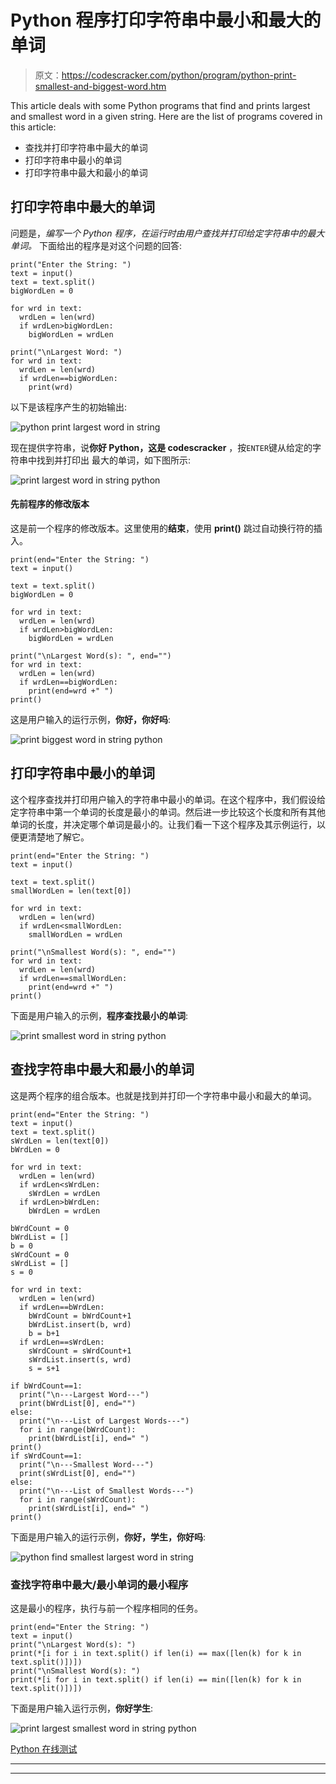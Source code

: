 # Python 程序打印字符串中最小和最大的单词

> 原文：<https://codescracker.com/python/program/python-print-smallest-and-biggest-word.htm>

This article deals with some Python programs that find and prints largest and smallest word in a given string. Here are the list of programs covered in this article:

*   查找并打印字符串中最大的单词
*   打印字符串中最小的单词
*   打印字符串中最大和最小的单词

## 打印字符串中最大的单词

问题是，*编写一个 Python 程序，在运行时由用户查找并打印给定字符串中的最大单词。* 下面给出的程序是对这个问题的回答:

```
print("Enter the String: ")
text = input()
text = text.split()
bigWordLen = 0

for wrd in text:
  wrdLen = len(wrd)
  if wrdLen>bigWordLen:
    bigWordLen = wrdLen

print("\nLargest Word: ")
for wrd in text:
  wrdLen = len(wrd)
  if wrdLen==bigWordLen:
    print(wrd)
```

以下是该程序产生的初始输出:

![python print largest word in string](img/742e626aa4a3a0d69074e5093aed97c7.png)

现在提供字符串，说**你好 Python，这是 codescracker** ，按`ENTER`键从给定的字符串中找到并打印出 最大的单词，如下图所示:

![print largest word in string python](img/c50f9fdc52a2c4bb22f223e35950966c.png)

#### 先前程序的修改版本

这是前一个程序的修改版本。这里使用的**结束**，使用 **print()** 跳过自动换行符的插入。

```
print(end="Enter the String: ")
text = input()

text = text.split()
bigWordLen = 0

for wrd in text:
  wrdLen = len(wrd)
  if wrdLen>bigWordLen:
    bigWordLen = wrdLen

print("\nLargest Word(s): ", end="")
for wrd in text:
  wrdLen = len(wrd)
  if wrdLen==bigWordLen:
    print(end=wrd +" ")
print()
```

这是用户输入的运行示例，**你好，你好吗**:

![print biggest word in string python](img/cd4c26bc6293124e3272454e402aa041.png)

## 打印字符串中最小的单词

这个程序查找并打印用户输入的字符串中最小的单词。在这个程序中，我们假设给定字符串中第一个单词的长度是最小的单词。然后进一步比较这个长度和所有其他单词的长度，并决定哪个单词是最小的。让我们看一下这个程序及其示例运行，以便更清楚地了解它。

```
print(end="Enter the String: ")
text = input()

text = text.split()
smallWordLen = len(text[0])

for wrd in text:
  wrdLen = len(wrd)
  if wrdLen<smallWordLen:
    smallWordLen = wrdLen

print("\nSmallest Word(s): ", end="")
for wrd in text:
  wrdLen = len(wrd)
  if wrdLen==smallWordLen:
    print(end=wrd +" ")
print()
```

下面是用户输入的示例，**程序查找最小的单词**:

![print smallest word in string python](img/1fbd0e02dcc2cc030f446307f79347c1.png)

## 查找字符串中最大和最小的单词

这是两个程序的组合版本。也就是找到并打印一个字符串中最小和最大的单词。

```
print(end="Enter the String: ")
text = input()
text = text.split()
sWrdLen = len(text[0])
bWrdLen = 0

for wrd in text:
  wrdLen = len(wrd)
  if wrdLen<sWrdLen:
    sWrdLen = wrdLen
  if wrdLen>bWrdLen:
    bWrdLen = wrdLen

bWrdCount = 0
bWrdList = []
b = 0
sWrdCount = 0
sWrdList = []
s = 0

for wrd in text:
  wrdLen = len(wrd)
  if wrdLen==bWrdLen:
    bWrdCount = bWrdCount+1
    bWrdList.insert(b, wrd)
    b = b+1
  if wrdLen==sWrdLen:
    sWrdCount = sWrdCount+1
    sWrdList.insert(s, wrd)
    s = s+1

if bWrdCount==1:
  print("\n---Largest Word---")
  print(bWrdList[0], end="")
else:
  print("\n---List of Largest Words---")
  for i in range(bWrdCount):
    print(bWrdList[i], end=" ")
print()
if sWrdCount==1:
  print("\n---Smallest Word---")
  print(sWrdList[0], end="")
else:
  print("\n---List of Smallest Words---")
  for i in range(sWrdCount):
    print(sWrdList[i], end=" ")
print()
```

下面是用户输入的运行示例，**你好，学生，你好吗**:

![python find smallest largest word in string](img/150b65193efc8b739cabd6d1cdcda8bf.png)

### 查找字符串中最大/最小单词的最小程序

这是最小的程序，执行与前一个程序相同的任务。

```
print(end="Enter the String: ")
text = input()
print("\nLargest Word(s): ")
print(*[i for i in text.split() if len(i) == max([len(k) for k in text.split()])])
print("\nSmallest Word(s): ")
print(*[i for i in text.split() if len(i) == min([len(k) for k in text.split()])])
```

下面是用户输入运行示例，**你好学生**:

![print largest smallest word in string python](img/6a64860ae1e20da862876243703ed09d.png)

[Python 在线测试](/exam/showtest.php?subid=10)

* * *

* * *